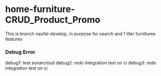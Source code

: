 # home-furniture-CRUD_Product_Promo
This is branch naufal-develop, in purpose for search and f ilter furnitures features

### Debug Error
debug1: test sonarcloud
debug2: redo integration test on ci
debug3: redo integration test on ci